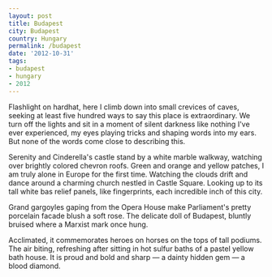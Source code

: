 ```yaml
---
layout: post
title: Budapest
city: Budapest
country: Hungary
permalink: /budapest
date: '2012-10-31'
tags:
- budapest
- hungary
- 2012
---
```

Flashlight on hardhat, here I climb down into small crevices of caves, seeking at least five hundred ways to say this place is extraordinary. We turn off the lights and sit in a moment of silent darkness like nothing I've ever experienced, my eyes playing tricks and shaping words into my ears. But none of the words come close to describing this.

Serenity and Cinderella's castle  stand by a white marble walkway, watching over brightly colored chevron roofs. Green and orange and yellow patches, I am truly alone in Europe for the first time. Watching the clouds drift and dance around a charming church nestled in Castle Square. Looking up to its tall white bas relief panels, like fingerprints, each incredible inch of this city.

Grand gargoyles gaping from the Opera House make Parliament's pretty porcelain facade blush a soft rose. The delicate doll of Budapest, bluntly bruised where a Marxist mark once hung.

Acclimated, it commemorates heroes on horses on the tops of tall podiums. The air biting, refreshing after sitting in hot sulfur baths of a pastel yellow bath house. It is proud and bold and sharp — a dainty hidden gem — a blood diamond.